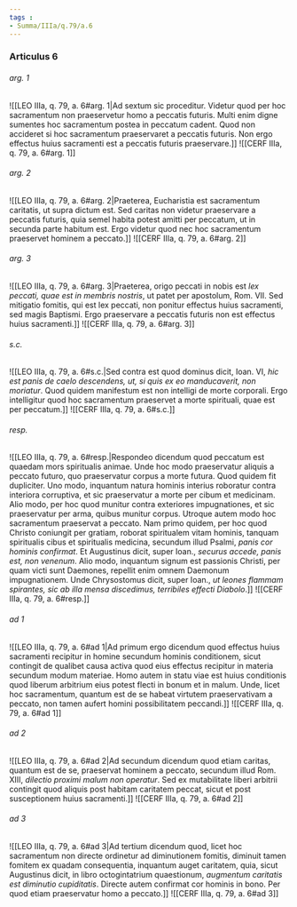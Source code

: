 ```yaml
---
tags : 
- Summa/IIIa/q.79/a.6
---
```


### Articulus 6

###### arg. 1
![[LEO IIIa, q. 79, a. 6#arg. 1|Ad sextum sic proceditur. Videtur quod per hoc sacramentum non praeservetur homo a peccatis futuris. Multi enim digne sumentes hoc sacramentum postea in peccatum cadent. Quod non accideret si hoc sacramentum praeservaret a peccatis futuris. Non ergo effectus huius sacramenti est a peccatis futuris praeservare.]]
![[CERF IIIa, q. 79, a. 6#arg. 1]]

###### arg. 2
![[LEO IIIa, q. 79, a. 6#arg. 2|Praeterea, Eucharistia est sacramentum caritatis, ut supra dictum est. Sed caritas non videtur praeservare a peccatis futuris, quia semel habita potest amitti per peccatum, ut in secunda parte habitum est. Ergo videtur quod nec hoc sacramentum praeservet hominem a peccato.]]
![[CERF IIIa, q. 79, a. 6#arg. 2]]

###### arg. 3
![[LEO IIIa, q. 79, a. 6#arg. 3|Praeterea, origo peccati in nobis est *lex peccati, quae est in membris nostris*, ut patet per apostolum, Rom. VII. Sed mitigatio fomitis, qui est lex peccati, non ponitur effectus huius sacramenti, sed magis Baptismi. Ergo praeservare a peccatis futuris non est effectus huius sacramenti.]]
![[CERF IIIa, q. 79, a. 6#arg. 3]]

###### s.c.
![[LEO IIIa, q. 79, a. 6#s.c.|Sed contra est quod dominus dicit, Ioan. VI, *hic est panis de caelo descendens, ut, si quis ex eo manducaverit, non moriatur*. Quod quidem manifestum est non intelligi de morte corporali. Ergo intelligitur quod hoc sacramentum praeservet a morte spirituali, quae est per peccatum.]]
![[CERF IIIa, q. 79, a. 6#s.c.]]

###### resp.
![[LEO IIIa, q. 79, a. 6#resp.|Respondeo dicendum quod peccatum est quaedam mors spiritualis animae. Unde hoc modo praeservatur aliquis a peccato futuro, quo praeservatur corpus a morte futura. Quod quidem fit dupliciter. Uno modo, inquantum natura hominis interius roboratur contra interiora corruptiva, et sic praeservatur a morte per cibum et medicinam. Alio modo, per hoc quod munitur contra exteriores impugnationes, et sic praeservatur per arma, quibus munitur corpus. Utroque autem modo hoc sacramentum praeservat a peccato. Nam primo quidem, per hoc quod Christo coniungit per gratiam, roborat spiritualem vitam hominis, tanquam spiritualis cibus et spiritualis medicina, secundum illud Psalmi, *panis cor hominis confirmat*. Et Augustinus dicit, super Ioan., *securus accede, panis est, non venenum*. Alio modo, inquantum signum est passionis Christi, per quam victi sunt Daemones, repellit enim omnem Daemonum impugnationem. Unde Chrysostomus dicit, super Ioan., *ut leones flammam spirantes, sic ab illa mensa discedimus, terribiles effecti Diabolo*.]]
![[CERF IIIa, q. 79, a. 6#resp.]]

###### ad 1
![[LEO IIIa, q. 79, a. 6#ad 1|Ad primum ergo dicendum quod effectus huius sacramenti recipitur in homine secundum hominis conditionem, sicut contingit de qualibet causa activa quod eius effectus recipitur in materia secundum modum materiae. Homo autem in statu viae est huius conditionis quod liberum arbitrium eius potest flecti in bonum et in malum. Unde, licet hoc sacramentum, quantum est de se habeat virtutem praeservativam a peccato, non tamen aufert homini possibilitatem peccandi.]]
![[CERF IIIa, q. 79, a. 6#ad 1]]

###### ad 2
![[LEO IIIa, q. 79, a. 6#ad 2|Ad secundum dicendum quod etiam caritas, quantum est de se, praeservat hominem a peccato, secundum illud Rom. XIII, *dilectio proximi malum non operatur*. Sed ex mutabilitate liberi arbitrii contingit quod aliquis post habitam caritatem peccat, sicut et post susceptionem huius sacramenti.]]
![[CERF IIIa, q. 79, a. 6#ad 2]]

###### ad 3
![[LEO IIIa, q. 79, a. 6#ad 3|Ad tertium dicendum quod, licet hoc sacramentum non directe ordinetur ad diminutionem fomitis, diminuit tamen fomitem ex quadam consequentia, inquantum auget caritatem, quia, sicut Augustinus dicit, in libro octogintatrium quaestionum, *augmentum caritatis est diminutio cupiditatis*. Directe autem confirmat cor hominis in bono. Per quod etiam praeservatur homo a peccato.]]
![[CERF IIIa, q. 79, a. 6#ad 3]]

